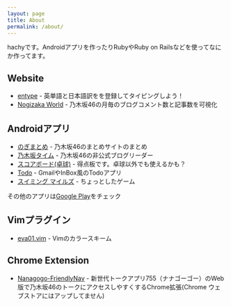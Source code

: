 ```yaml
---
layout: page
title: About
permalink: /about/
---
```


hachyです。Androidアプリを作ったりRubyやRuby on Railsなどを使ってなにか作ってます。

## Website

- [entype] - 英単語と日本語訳をを登録してタイピングしよう！
- [Nogizaka World] - 乃木坂46の月毎のブログコメント数と記事数を可視化

## Androidアプリ

- [のぎまとめ] - 乃木坂46のまとめサイトのまとめ
- [乃木坂タイム] - 乃木坂46の非公式ブログリーダー
- [スコアボード(卓球)] - 得点板です。卓球以外でも使えるかも？
- [Todo] - GmailやInBox風のTodoアプリ
- [スイミング マイルズ] - ちょっとしたゲーム

その他のアプリは[Google Play]をチェック

## Vimプラグイン

- [eva01.vim] - Vimのカラースキーム

## Chrome Extension

- [Nanagogo-FriendlyNav] - 新世代トークアプリ755（ナナゴーゴー）のWeb版で乃木坂46のトークにアクセスしやすくするChrome拡張(Chrome ウェブストアにはアップしてません)

[entype]: http://entype.herokuapp.com
[Nogizaka World]: http://nogiworld-hachy.rhcloud.com

[のぎまとめ]: https://play.google.com/store/apps/details?id=com.hachy.android.nogimatome
[乃木坂タイム]: https://play.google.com/store/apps/details?id=com.hachy.nogitime
[スコアボード(卓球)]: https://play.google.com/store/apps/details?id=com.hachy.ttscoreboard
[Todo]: https://play.google.com/store/apps/details?id=me.hachy.todo
[スイミング マイルズ]: https://play.google.com/store/apps/details?id=me.hachy.swimmingmiles
[Google Play]: https://play.google.com/store/apps/developer?id=hachy

[eva01.vim]: https://github.com/hachy/eva01.vim

[Nanagogo-FriendlyNav]: https://github.com/hachy/Nanagogo-FriendlyNav

